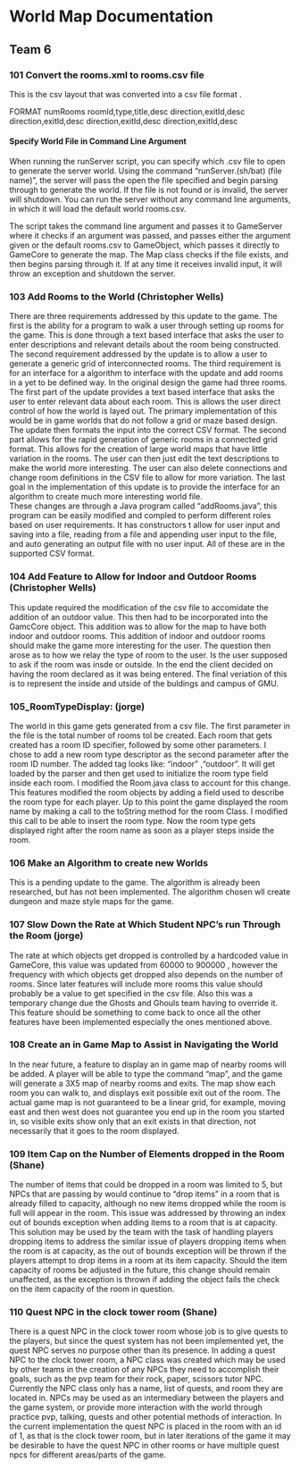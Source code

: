 # World Map Documentation

## Team 6


### 101 Convert the rooms.xml to rooms.csv file

This is the csv layout that was converted into a csv file format .

FORMAT
numRooms
roomId,type,title,desc
direction,exitId,desc
direction,exitId,desc
direction,exitId,desc
direction,exitId,desc

#### Specify World File in Command Line Argument
When running the runServer script, you can specify which .csv file to open to generate the server world. Using the command “runServer.(sh/bat) (file name)”, the server will pass the open the file specified and begin parsing through to generate the world. If the file is not found or is invalid, the server will shutdown. You can run the server without any command line arguments, in which it will load the default world rooms.csv.

The script takes the command line argument and passes it to GameServer where it checks if an argument was passed, and passes either the argument given or the default rooms.csv to GameObject, which passes it directly to GameCore to generate the map. The Map class checks if the file exists, and then begins parsing through it. If at any time it receives invalid input, it will throw an exception and shutdown the server.

### 103 Add Rooms to the World (Christopher Wells)
There are three requirements addressed by this update to the game.  The first is the ability for a program to walk a user through setting up rooms for the game.  This is done through a text based interface that asks the user to enter descriptions and relevant details about the room being constructed.  The second requirement addressed by the update is to allow a user to generate a generic grid of interconnected rooms.  The third requirement is for an interface for a algorithm to interface with the update and add rooms in a yet to be defined way.
In the original design the game had three rooms. The first part of the update provides a text based interface that asks the user to enter relevant data about each room. This is allows the user direct control of how the world is layed out.  The primary implementation of this would be in game worlds that do not follow a grid or maze based design.  The update then formats the input into the correct CSV format. 
The second part allows for the rapid generation of generic rooms in a connected grid format.  This allows for the creation of large world maps that have little variation in the rooms.  The user can then just edit the text descriptions to make the world more interesting.  The user can also delete connections and change room definitions in the CSV file to allow for more variation.
The last goal in the implementation of this update is to provide the interface for an algorithm to create much more interesting world file.  
These changes are through a Java program called “addRooms.java”, this program can be easily modified and compled to perform different roles based on user requirements.  It has constructors t allow for user input and saving into a file, reading from a file and appending user input to the file, and auto generating an output file with no user input.  All of these are in the supported CSV format.

### 104 Add Feature to Allow for Indoor and Outdoor Rooms (Christopher Wells)
This update required the modification of the csv file to accomidate the addition of an outdoor value.  This then had to be incorporated into the GamcCore object. This addition was to allow for the map to have both indoor and outdoor rooms. This addition of indoor and outdoor rooms should make the game more interesting for the user.  The question then arose as to how we relay the type of room to the user. Is the user supposed to ask if the room was insde or outside. In the end the client decided on having the room declared as it was being entered. The final veriation of this is to represent the inside and utside of the buldings and campus of GMU.  

### 105_RoomTypeDisplay:     (jorge)
The world in this game gets generated from a csv file. The first parameter in the file is the total number of rooms tol be created. Each room that gets created has a room ID specifier, followed by some other parameters. I chose to add a new room type descriptor as the second parameter after the room ID number. The added tag looks like: “indoor” ,“outdoor”. It will get loaded by the parser and then get used to initialize the room type field inside each room. I modified the Room.java class to account for this change. This features modified the room objects by adding a field used to describe the room type for each player. Up to this point the game displayed the room name by making a call to the toString method for the room Class. I modified this call to be able to insert the room type. Now the room type gets displayed right after the room name as soon as  a player steps inside the room. 

### 106 Make an Algorithm to create new Worlds
This is a pending update to the game.  The algorithm is already been researched, but has not been implemented.  The algorithm chosen wll create dungeon and maze style maps for the game.  

### 107 Slow Down the Rate at Which Student NPC’s run Through the Room (jorge)
The rate at which objects get dropped is controlled by a hardcoded value in GameCore, this value was updated  from 60000 to 900000 , however the frequency with which objects get dropped also depends on the number of rooms. Since later features will include more rooms this value should probably be a value to get specified in the csv file. Also this was a temporary change due the Ghosts and Ghouls team having to override it. This feature should be something to come back to once all the other features have been implemented especially the ones mentioned above. 

### 108 Create an in Game Map to Assist in Navigating the World
In the near future, a feature to display an in game map of nearby rooms will be added. A player will be able to type the command “map”, and the game will generate a 3X5 map of nearby rooms and exits. The map show each room you can walk to, and displays exit possible exit out of the room. The actual game map is not guaranteed to be a linear grid, for example, moving east and then west does not guarantee you end up in the room you started in, so visible exits show only that an exit exists in that direction, not necessarily that it goes to the room displayed.

### 109 Item Cap on the Number of Elements dropped in the Room (Shane)
The number of items that could be dropped in a room was limited to 5, but NPCs that are passing by would continue to “drop items” in a room that is already filled to capacity, although no new items dropped while the room is full will appear in the room. This issue was addressed by throwing an index out of bounds exception when adding items to a room that is at capacity. This solution may be used by the team with the task of handling players dropping items to address the similar issue of players dropping items when the room is at capacity, as the out of bounds exception will be thrown if the players attempt to drop items in a room at its item capacity. Should the item capacity of rooms be adjusted in the future, this change should remain unaffected, as the exception is thrown if adding the object fails the check on the item capacity of the room in question.

### 110 Quest NPC in the clock tower room (Shane)
There is a quest NPC in the clock tower room whose job is to give quests to the players, but since the quest system has not been implemented yet, the quest NPC serves no purpose other than its presence. In adding a quest NPC to the clock tower room, a NPC class was created which may be used by other teams in the creation of any NPCs they need to accomplish their goals, such as the pvp team for their rock, paper, scissors tutor NPC. Currently the NPC class only has a name, list of quests, and room they are located in. NPCs may be used as an intermediary between the players and the game system, or provide more interaction with the world through practice pvp, talking, quests and other potential methods of interaction. In the current implementation the quest NPC is placed in the room with an id of 1, as that is the clock tower room, but in later iterations of the game it may be desirable to have the quest NPC in other rooms or have multiple quest npcs for different areas/parts of the game.




